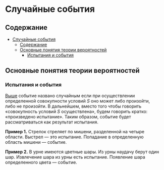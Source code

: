 # Случайные события

## Содержание

- [Случайные события](#случайные-события)
  - [Содержание](#содержание)
  - [Основные понятия теории вероятностей](#основные-понятия-теории-вероятностей)
    - [Испытания и события](#испытания-и-события)

## Основные понятия теории вероятностей

### Испытания и события

[Выше](теория-вероятностей.md#виды-событий) событие названо случайным если при осуществлении определенной совокупности условий $S$ оно может либо произойти, либо не произойти. В дальней­шем, вместо того чтобы говорить «совокупность условий $S$ осуществлена», будем говорить кратко: «произведено испытание». Таким образом, событие будет рассматриваться как результат испытания.

**Пример 1.** Стрелок стреляет по мишени, разделенной на четыре области. Выстрел — это испытание. Попадание в определенную область мишени — событие.

**Пример 2.** В урне имеются цветные шары. Из урны наудачу берут один шар. Извлечение шара из урны есть испытание. Появление шара определенного цвета — событие.
